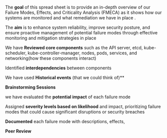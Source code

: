 ﻿
The **goal** of this spread sheet  is to provide an in-depth overview of our Failure Modes, Effects, and Criticality Analysis (FMECA) as it shows how our systems are monitored and what remediation we have in place .

The **aim** is to enhance system reliability, improve security posture, and ensure proactive management of potential failure modes through effective monitoring and mitigation strategies in place

We have **Reviewed core components** such as the API server, etcd, kube-scheduler, kube-controller-manager, nodes, pods, services, and networking(how these components interact)

Identified **interdependencies** between components 

We have used **Historical events** (that we could think of)** 

**Brainstorming Sessions**

we have evaluated the **potential impact** of each failure mode 

Assigned **severity levels based on likelihood** and impact, prioritizing failure modes that could cause significant disruptions or security breaches

**Documented** each failure mode with descriptions, effects, 

**Peer Review**


